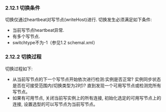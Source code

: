 ### 2.12.1  切换条件
切换仅通过heartbeat对写节点(writeHost)进行. 切换发生必须满足如下条件:

+ 当前写节点heartbeat异常.
+ 有多个写节点.
+ switchtype不为-1（参见1.2 schemal.xml）
### 2.12.2  切换过程
切换过程如下:

+ 从当前写节点的下一个写节点开始依次进行检测:实例是否正常?  实例同步状态是否在可接受范围内(切换类型为2时)?  直到发现一个可用写节点或检测完所有写节点。
+ 如果有可用节点, 关闭当前写实例上的所有连接, 初始化选定的可用写节点上的连接,  设置选型的可以写节点为当前写节点。
